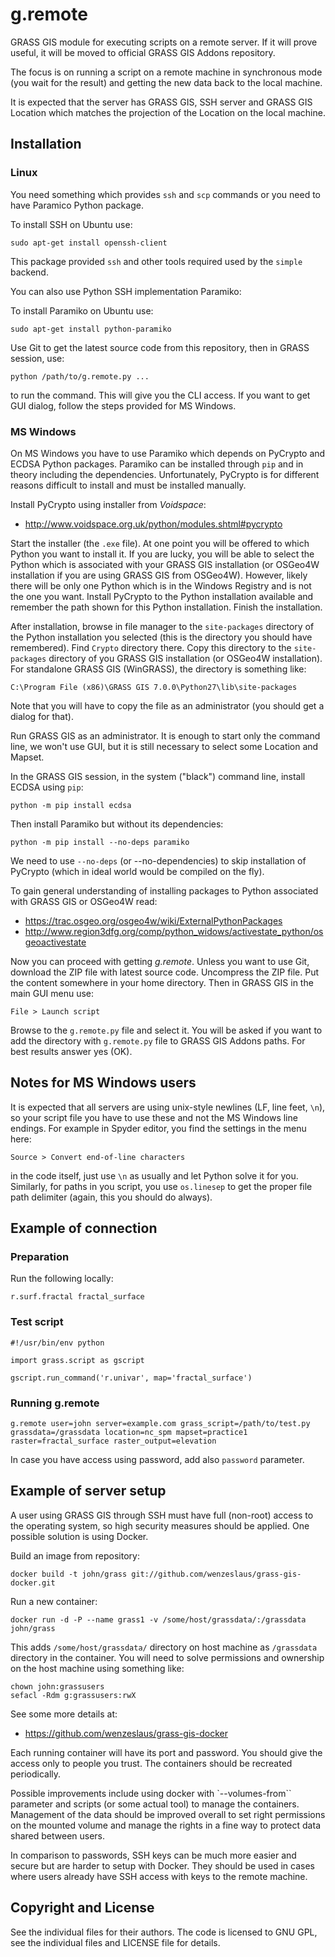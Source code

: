 # g.remote

GRASS GIS module for executing scripts on a remote server.
If it will prove useful, it will be moved to official GRASS GIS Addons
repository.

The focus is on running a script on a remote machine in synchronous mode
(you wait for the result) and getting the new data back to the local
machine.

It is expected that the server has GRASS GIS, SSH server and
GRASS GIS Location which matches the projection of the Location
on the local machine.


## Installation

### Linux

You need something which provides `ssh` and `scp` commands or
you need to have Paramico Python package.

To install SSH on Ubuntu use:

    sudo apt-get install openssh-client

This package provided `ssh` and other tools required used by
the `simple` backend.

You can also use Python SSH implementation Paramiko:

To install Paramiko on Ubuntu use:

    sudo apt-get install python-paramiko

Use Git to get the latest source code from this repository,
then in GRASS session, use:

    python /path/to/g.remote.py ...

to run the command. This will give you the CLI access. If you want to
get GUI dialog, follow the steps provided for MS Windows.


### MS Windows

On MS Windows you have to use Paramiko which depends on PyCrypto
and ECDSA Python packages.
Paramiko can be installed through `pip` and in theory including
the dependencies. Unfortunately, PyCrypto is for different reasons
difficult to install and must be installed manually.

Install PyCrypto using installer from *Voidspace*:

* http://www.voidspace.org.uk/python/modules.shtml#pycrypto

Start the installer (the `.exe` file). At one point you will be offered
to which Python you want to install it. If you are lucky, you will be
able to select the Python which is associated with your GRASS GIS
installation (or OSGeo4W installation if you are using GRASS GIS from
OSGeo4W). However, likely there will be only one Python which is
in the Windows Registry and is not the one you want. Install PyCrypto
to the Python installation available and remember the path shown for
this Python installation. Finish the installation.

After installation, browse in file manager to the `site-packages`
directory of the Python installation you selected (this is the directory
you should have remembered). Find `Crypto` directory there.
Copy this directory to the `site-packages` directory of you GRASS GIS
installation (or OSGeo4W installation). For standalone GRASS GIS
(WinGRASS), the directory is something like:

    C:\Program File (x86)\GRASS GIS 7.0.0\Python27\lib\site-packages

Note that you will have to copy the file as an administrator (you should
get a dialog for that).

Run GRASS GIS as an administrator. It is enough to start only
the command line, we won't use GUI, but it is still necessary to
select some Location and Mapset.

In the GRASS GIS session, in the system ("black") command line,
install ECDSA using `pip`:

    python -m pip install ecdsa

Then install Paramiko but without its dependencies:

    python -m pip install --no-deps paramiko

We need to use `--no-deps` (or --no-dependencies) to skip installation
of PyCrypto (which in ideal world would be compiled on the fly).

To gain general understanding of installing packages to Python
associated with GRASS GIS or OSGeo4W read:

* https://trac.osgeo.org/osgeo4w/wiki/ExternalPythonPackages
* http://www.region3dfg.org/comp/python_widows/activestate_python/osgeoactivestate

Now you can proceed with getting *g.remote*.
Unless you want to use Git, download the ZIP file with latest source
code. Uncompress the ZIP file. Put the content somewhere in your home
directory. Then in GRASS GIS in the main GUI menu use:

    File > Launch script

Browse to the `g.remote.py` file and select it.
You will be asked if you want to add the directory with `g.remote.py`
file to GRASS GIS Addons paths. For best results answer yes (OK).


## Notes for MS Windows users

It is expected that all servers are using unix-style newlines
(LF, line feet, `\n`), so your script file you have to use these
and not the MS Windows line endings. For example in Spyder editor,
you find the settings in the menu here:

    Source > Convert end-of-line characters

in the code itself, just use `\n` as usually and let Python solve it
for you. Similarly, for paths in you script, you use `os.linesep` to
get the proper file path delimiter (again, this you should do always).


## Example of connection

### Preparation

Run the following locally:

    r.surf.fractal fractal_surface

### Test script

    #!/usr/bin/env python

    import grass.script as gscript

    gscript.run_command('r.univar', map='fractal_surface')

### Running g.remote

    g.remote user=john server=example.com grass_script=/path/to/test.py grassdata=/grassdata location=nc_spm mapset=practice1 raster=fractal_surface raster_output=elevation

In case you have access using password, add also `password` parameter.


## Example of server setup

A user using GRASS GIS through SSH must have full (non-root) access to
the operating system, so high security measures should be applied.
One possible solution is using Docker.

Build an image from repository:

    docker build -t john/grass git://github.com/wenzeslaus/grass-gis-docker.git

Run a new container:

    docker run -d -P --name grass1 -v /some/host/grassdata/:/grassdata john/grass

This adds `/some/host/grassdata/` directory on host machine
as `/grassdata` directory in the container. You will need to solve
permissions and ownership on the host machine using something like:

    chown john:grassusers
    sefacl -Rdm g:grassusers:rwX

See some more details at:

* https://github.com/wenzeslaus/grass-gis-docker

Each running container will have its port and password. You should
give the access only to people you trust. The containers should
be recreated periodically.

Possible improvements include using docker with `--volumes-from``
parameter and scripts (or some actual tool) to manage the containers.
Management of the data should be improved overall to set right
permissions on the mounted volume and manage the rights in a fine way
to protect data shared between users.

In comparison to passwords, SSH keys can be much more easier
and secure but are harder to setup with Docker. They should be
used in cases where users already have SSH access with keys
to the remote machine.


## Copyright and License

See the individual files for their authors. The code is licensed to
GNU GPL, see the individual files and LICENSE file for details.
